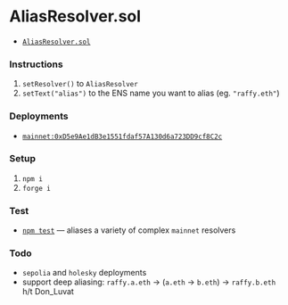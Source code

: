 # AliasResolver.sol

* [`AliasResolver.sol`](./src/AliasResolver.sol)

### Instructions

1. `setResolver()` to `AliasResolver`
1. `setText("alias")` to the ENS name you want to alias (eg. `"raffy.eth"`)

### Deployments

* [`mainnet:0xD5e9Ae1dB3e1551fdaf57A130d6a723DD9cf8C2c`](https://etherscan.io/address/0xD5e9Ae1dB3e1551fdaf57A130d6a723DD9cf8C2c#code)

### Setup

1. `npm i`
1. `forge i`

### Test

* [`npm test`](./test//mainnet.js) &mdash; aliases a variety of complex `mainnet` resolvers

### Todo

* `sepolia` and `holesky` deployments
* support deep aliasing: `raffy.a.eth` &rarr; (`a.eth` &rarr; `b.eth`) &rarr; `raffy.b.eth`\
 h/t Don_Luvat